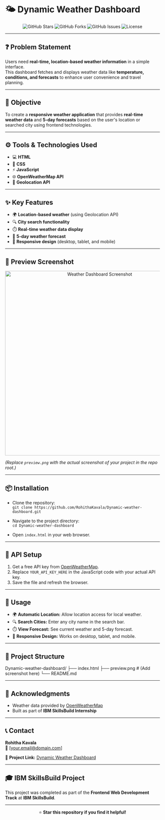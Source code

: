 # 🌤️ Dynamic Weather Dashboard

<p align="center">
  <img src="https://img.shields.io/github/stars/RohithaKavala/Dynamic-weather-dashboard?style=for-the-badge" alt="GitHub Stars"/>
  <img src="https://img.shields.io/github/forks/RohithaKavala/Dynamic-weather-dashboard?style=for-the-badge" alt="GitHub Forks"/>
  <img src="https://img.shields.io/github/issues/RohithaKavala/Dynamic-weather-dashboard?style=for-the-badge" alt="GitHub Issues"/>
  <img src="https://img.shields.io/github/license/RohithaKavala/Dynamic-weather-dashboard?style=for-the-badge" alt="License"/>
</p>

---

## ❓ Problem Statement
Users need **real-time, location-based weather information** in a simple interface.  
This dashboard fetches and displays weather data like **temperature, conditions, and forecasts** to enhance user convenience and travel planning.

---

## 🎯 Objective
To create a **responsive weather application** that provides **real-time weather data** and **5-day forecasts** based on the user's location or searched city using frontend technologies.

---

## ⚙️ Tools & Technologies Used
- 💻 **HTML**  
- 🎨 **CSS**  
- ⚡ **JavaScript**  
- 🌐 **OpenWeatherMap API**  
- 📍 **Geolocation API**  

---

## ✨ Key Features
- 🌍 **Location-based weather** (using Geolocation API)  
- 🔍 **City search functionality**  
- ⏱️ **Real-time weather data display**  
- 📅 **5-day weather forecast**  
- 📱 **Responsive design** (desktop, tablet, and mobile)

---

## 📸 Preview Screenshot
<p align="center">
  <img src="preview.png" alt="Weather Dashboard Screenshot" width="600"/>
</p>

*(Replace `preview.png` with the actual screenshot of your project in the repo root.)*

---

## 📦 Installation
- Clone the repository:  
  `git clone https://github.com/RohithaKavala/Dynamic-weather-dashboard.git`  

- Navigate to the project directory:  
  `cd Dynamic-weather-dashboard`  

- Open `index.html` in your web browser.  

---

## 🔧 API Setup
1. Get a free API key from [OpenWeatherMap](https://openweathermap.org/api).  
2. Replace `YOUR_API_KEY_HERE` in the JavaScript code with your actual API key.  
3. Save the file and refresh the browser.  

---

## 🎯 Usage
- 🌍 **Automatic Location:** Allow location access for local weather.  
- 🔍 **Search Cities:** Enter any city name in the search bar.  
- ⏱️ **View Forecast:** See current weather and 5-day forecast.  
- 📱 **Responsive Design:** Works on desktop, tablet, and mobile.  

---

## 📁 Project Structure
Dynamic-weather-dashboard/
├── index.html
├── preview.png # (Add screenshot here)
└── README.md

---

## 🙏 Acknowledgments
- Weather data provided by [OpenWeatherMap](https://openweathermap.org/)  
- Built as part of **IBM SkillsBuild Internship**  

---

## 📞 Contact
**Rohitha Kavala**  
📧 [your.email@domain.com]  

🔗 **Project Link:** [Dynamic Weather Dashboard](https://github.com/RohithaKavala/Dynamic-weather-dashboard)

---

## 🎓 IBM SkillsBuild Project
This project was completed as part of the **Frontend Web Development Track** at **IBM SkillsBuild**.

---

<div align="center">

⭐ **Star this repository if you find it helpful!**

</div>
